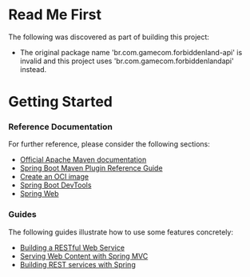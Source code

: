 # Read Me First
The following was discovered as part of building this project:

* The original package name 'br.com.gamecom.forbiddenland-api' is invalid and this project uses 'br.com.gamecom.forbiddenlandapi' instead.

# Getting Started

### Reference Documentation
For further reference, please consider the following sections:

* [Official Apache Maven documentation](https://maven.apache.org/guides/index.html)
* [Spring Boot Maven Plugin Reference Guide](https://docs.spring.io/spring-boot/docs/3.0.7/maven-plugin/reference/html/)
* [Create an OCI image](https://docs.spring.io/spring-boot/docs/3.0.7/maven-plugin/reference/html/#build-image)
* [Spring Boot DevTools](https://docs.spring.io/spring-boot/docs/3.0.7/reference/htmlsingle/#using.devtools)
* [Spring Web](https://docs.spring.io/spring-boot/docs/3.0.7/reference/htmlsingle/#web)

### Guides
The following guides illustrate how to use some features concretely:

* [Building a RESTful Web Service](https://spring.io/guides/gs/rest-service/)
* [Serving Web Content with Spring MVC](https://spring.io/guides/gs/serving-web-content/)
* [Building REST services with Spring](https://spring.io/guides/tutorials/rest/)

